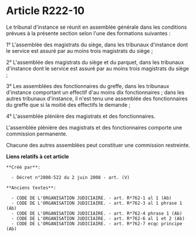 # Article R222-10

Le tribunal d'instance se réunit en assemblée générale dans les conditions prévues à la présente section selon l'une des
formations suivantes :

1° L'assemblée des magistrats du siège, dans les tribunaux d'instance dont le service est assuré par au moins trois
magistrats du siège ;

2° L'assemblée des magistrats du siège et du parquet, dans les tribunaux d'instance dont le service est assuré par au moins
trois magistrats du siège ;

3° Les assemblées des fonctionnaires du greffe, dans les tribunaux d'instance comportant un effectif d'au moins dix
fonctionnaires ; dans les autres tribunaux d'instance, il n'est tenu une assemblée des fonctionnaires du greffe que si la
moitié des effectifs le demande ;

4° L'assemblée plénière des magistrats et des fonctionnaires.

L'assemblée plénière des magistrats et des fonctionnaires comporte une commission permanente.

Chacune des autres assemblées peut constituer une commission restreinte.

**Liens relatifs à cet article**

	**Créé par**:

	  - Décret n°2008-522 du 2 juin 2008 - art. (V)

	**Anciens textes**:

	  - CODE DE L'ORGANISATION JUDICIAIRE. - art. R*762-1 al 1 (Ab)
	  - CODE DE L'ORGANISATION JUDICIAIRE. - art. R*762-3 al 1 phrase 1 (Ab)
	  - CODE DE L'ORGANISATION JUDICIAIRE. - art. R*762-4 phrase 1 (Ab)
	  - CODE DE L'ORGANISATION JUDICIAIRE. - art. R*762-6 al 1 et 2 (Ab)
	  - CODE DE L'ORGANISATION JUDICIAIRE. - art. R*762-7 ecqc principe (Ab)

